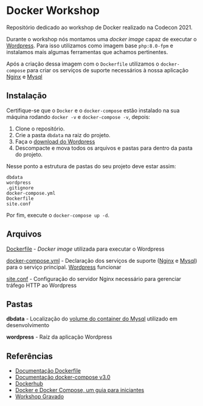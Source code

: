 # Docker Workshop
Repositório dedicado ao workshop de Docker realizado na Codecon 2021.

Durante o workshop nós montamos uma _docker image_ capaz de executar o [Wordpress](https://br.wordpress.org/). Para isso utilizamos como imagem base `php:8.0-fpm` e instalamos mais algumas ferramentas que achamos pertinentes.

Após a criação dessa imagem com o `Dockerfile` utilizamos o `docker-compose` para criar os serviços de suporte necessários à nossa aplicação [Nginx](https://www.nginx.com/) e [Mysql](https://www.mysql.com/)

## Instalação
Certifique-se que o `Docker` e o `docker-compose` estão instalado na sua máquina rodando `docker -v` e `docker-compose -v`, depois:
1. Clone o repositório.
2. Crie a pasta `dbdata` na raiz do projeto.
3. Faça o [download do Wordpress](https://br.wordpress.org/latest-pt_BR.zip)
4. Descompacte e mova todos os arquivos e pastas para dentro da pasta do projeto.

Nesse ponto a estrutura de pastas do seu projeto deve estar assim:
```
dbdata
wordpress
.gitignore
docker-compose.yml
Dockerfile
site.conf
```

Por fim, execute o `docker-compose up -d`.

## Arquivos
[Dockerfile](https://github.com/leonimella/docker_workshop/blob/master/Dockerfile) - _Docker image_ utilizada para executar o Wordpress

[docker-compose.yml](https://github.com/leonimella/docker_workshop/blob/master/docker-compose.yml) - Declaração dos serviços de suporte ([Nginx](https://github.com/leonimella/docker_workshop/blob/master/docker-compose.yml#L10) e [Mysql](https://github.com/leonimella/docker_workshop/blob/master/docker-compose.yml#L19)) para o serviço principal. [Wordpress](https://github.com/leonimella/docker_workshop/blob/master/docker-compose.yml#L4) funcionar

[site.conf]() - Configuração do servidor Nginx necessário para gerenciar tráfego HTTP ao Wordpress

## Pastas
**dbdata** - Localização do [volume do container do Mysql](https://github.com/leonimella/docker_workshop/blob/master/docker-compose.yml#L25) utilizado em desenvolvimento

**wordpress** - Raíz da aplicação Wordpress

## Referências
- [Documentação Dockerfile](https://docs.docker.com/engine/reference/builder/)
- [Documentação docker-compose v3.0](https://docs.docker.com/compose/compose-file/compose-file-v3/)
- [Dockerhub](https://hub.docker.com/)
- [Docker e Docker Compose, um guia para iniciantes](https://dev.to/ingresse/docker-e-docker-compose-um-guia-para-iniciantes-48k8)
- [Workshop Gravado](https://youtu.be/M26U3OGBbW4)
